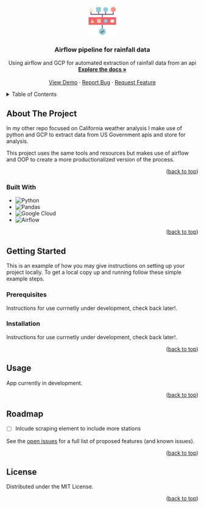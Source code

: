 <a name="readme-top"></a>

<!-- PROJECT LOGO -->
<br />
<div align="center">

 <a href="https://github.com/github_username/repo_name">
    <img src="/images/data.png" alt="Logo" width="80" height="80">
  </a>

<h3 align="center">Airflow pipeline for rainfall data</h3>

  <p align="center">
    Using airflow and GCP for automated extraction of rainfall data from an api
    <br />
    <a href="https://github.com/JackDoyleIRE/airflow-pipelines"><strong>Explore the docs »</strong></a>
    <br />
    <br />
    <a href="https://github.com/JackDoyleIRE/airflow-pipelines">View Demo</a>
    ·
    <a href="https://github.com/JackDoyleIRE/airflow-pipelines/issues">Report Bug</a>
    ·
    <a href="https://github.com/JackDoyleIRE/airflow-pipelines/issues">Request Feature</a>
  </p>
</div>



<!-- TABLE OF CONTENTS -->
<details>
  <summary>Table of Contents</summary>
  <ol>
    <li>
      <a href="#about-the-project">About The Project</a>
      <ul>
        <li><a href="#built-with">Built With</a></li>
      </ul>
    </li>
    <li>
      <a href="#getting-started">Getting Started</a>
      <ul>
        <li><a href="#prerequisites">Prerequisites</a></li>
        <li><a href="#installation">Installation</a></li>
      </ul>
    </li>
    <li><a href="#usage">Usage</a></li>
    <li><a href="#roadmap">Roadmap</a></li>
  </ol>
</details>



<!-- ABOUT THE PROJECT -->
## About The Project

In my other repo focused on California weather analysis I make use of python and GCP to extract data from US Government apis and store for analysis. 

This project uses the same tools and resources but makes use of airflow and OOP to create a more productionalized version of the process. 


<p align="right">(<a href="#readme-top">back to top</a>)</p>



### Built With

* ![Python](https://img.shields.io/badge/python-3670A0?style=for-the-badge&logo=python&logoColor=ffdd54)
* ![Pandas](https://img.shields.io/badge/pandas-%23150458.svg?style=for-the-badge&logo=pandas&logoColor=white)
* ![Google Cloud](https://img.shields.io/badge/GoogleCloud-%234285F4.svg?style=for-the-badge&logo=google-cloud&logoColor=white)
* ![Airflow](https://img.shields.io/badge/Apache%20Airflow-017CEE?style=for-the-badge&logo=Apache%20Airflow&logoColor=white)



<p align="right">(<a href="#readme-top">back to top</a>)</p>



<!-- GETTING STARTED -->
## Getting Started

This is an example of how you may give instructions on setting up your project locally.
To get a local copy up and running follow these simple example steps.

### Prerequisites

Instructions for use currnetly under development, check back later!.


### Installation

Instructions for use currnetly under development, check back later!.

<p align="right">(<a href="#readme-top">back to top</a>)</p>



<!-- USAGE EXAMPLES -->
## Usage

App currently in development.


<p align="right">(<a href="#readme-top">back to top</a>)</p>



<!-- ROADMAP -->
## Roadmap

- [ ] Inlcude scraping element to include more stations
    

See the [open issues](https://github.com/JackDoyleIRE/cali-weather/issues) for a full list of proposed features (and known issues).

<p align="right">(<a href="#readme-top">back to top</a>)</p>


<!-- LICENSE -->
## License

Distributed under the MIT License. 

<p align="right">(<a href="#readme-top">back to top</a>)</p>

[product-screenshot]: public/images/screenshot.png




